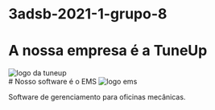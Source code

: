 # 3adsb-2021-1-grupo-8

# A nossa empresa é a TuneUp
<img src="https://github.com/BandTec/pi-3adsb-2021-1-grupo-8/blob/main/Logos/Tune-Up.png?raw=true" alt="logo da tuneup">
<br>
# Nosso software é o EMS 
<img src="https://github.com/BandTec/pi-3adsb-2021-1-grupo-8/blob/main/Logos/EMS-Sem-Fundo.png?raw=true" alt="logo ems">
<p> Software de gerenciamento para oficinas mecânicas. </p>
